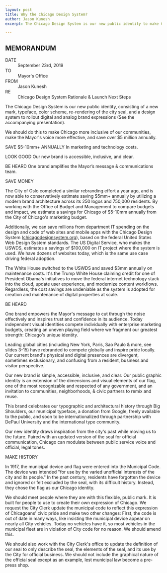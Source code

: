 ```yaml
---
layout: post
title: Why the Chicago Design System?
author: Jason Kunesh
excerpt: The Chicago Design System is our new public identity to make Chicago more inclusive of our communities, make the Mayor's voice more effective, and save over $5 million annually.

---
```




## MEMORANDUM 

<dl>
  <dt>DATE</dt>
  <dd>September 23rd, 2019</dd>
  <dt>TO</dt>
  <dd>Mayor's Office</dd>
  <dt>FROM</dt>
  <dd>Jason Kunesh</dd>
  <dt>RE</dt>
  <dd>Chicago Design System Rationale & Launch Next Steps</dd>
</dl>

The Chicago Design System is our new public identity, consisting of a new mark, typeface, color scheme, re-rendering of the city seal, and a design system to rollout digital and analog brand expressions (See the accompanying presentation).

We should do this to make Chicago more inclusive of our communities, make the Mayor's voice more effective, and save over $5 million annually.


SAVE $5-10mm+ ANNUALLY
In marketing and technology costs.

LOOK GOOD
Our new brand is accessible, inclusive, and clear.

BE HEARD
One brand amplifies the Mayor’s message & communications team.



SAVE MONEY

The City of Oslo completed a similar rebranding effort a year ago, and is now able to conservatively estimate saving $5mm+ annually by utilizing a modern brand architecture across its 250 logos and 750,000 residents. By working with the Office of Budget and Management to compare budgets and impact, we estimate a savings for Chicago of $5-10mm annually from the City of Chicago's marketing budget.

Additionally, we can save millions from department IT spending on the design and code of web sites and mobile apps with the Chicago Design System ([chicagodesignsystem.org](http://chicagodesignsystem.org)), based on the federal United States Web Design System standards. The US Digital Service, who makes the USWDS, estimates a savings of $100,000 on IT project where the system is used. We have dozens of websites today, which is the same use case driving federal adoption.

The White House switched to the USWDS and saved $3mm annually on maintenance costs. It's the Trump White House claiming credit for one of President Obama's initiatives to move the federal internet technology stack into the cloud, update user experience, and modernize content workflows. Regardless, the cost savings are undeniable as the system is adopted for creation and maintenance of digital properties at scale.

BE HEARD

One brand empowers the Mayor's message to cut through the noise effectively and inspires trust and confidence in its audience. Today independent visual identities compete individually with enterprise marketing budgets, creating an uneven playing field where we fragment our greatest strength: Chicago's unique identity.

Leading global cities (including New York, Paris, Sao Paulo & more, see slides 3-15) have rebranded to compete globally and inspire pride locally. Our current brand's physical and digital presences are divergent, sometimes exclusionary, and confusing from a resident, business and visitor perspective.

Our new brand is simple, accessible, inclusive, and clear. Our public graphic identity is an extension of the dimensions and visual elements of our flag, one of the most recognizable and respected of any government, and an invitation to communities, neighborhoods, & civic partners to remix and reuse.

This brand celebrates our typographic and architectural history through Big Shoulders, our municipal typeface, a donation from Google, freely available to the public, and soon to be internationalized through partnership with DePaul University and the international type community.

Our new identity draws inspiration from the city's past while moving us to the future. Paired with an updated version of the seal for official communication, Chicago can modulate between public service voice and official, legal tones.

MAKE HISTORY

In 1917, the municipal device and flag were entered into the Municipal Code. The device was intended "for use by the varied unofficial interests of the city and its people." In the past century, residents have forgotten the device and ignored or felt excluded by the seal, with its difficult history. Instead, they chose the flag as our Chicago identity.

We should meet people where they are with this flexible, public mark. It is built for people to use to create their own expression of Chicago. We request the City Clerk update the municipal code to reflect this expression of Chicagoans' civic pride and make two other changes: First, the code is out of date in many ways, like insisting the municipal device appear on nearly all City vehicles. Today no vehicles have it, so most vehicles in the municipal fleet are in violation of City code for no reason. We should amend this.

We should also work with the City Clerk's office to update the definition of our seal to only describe the seal, the elements of the seal, and its use by the City for official business. We should not include the graphical nature of the official seal except as an example, lest municipal law become a pre-press shop.
